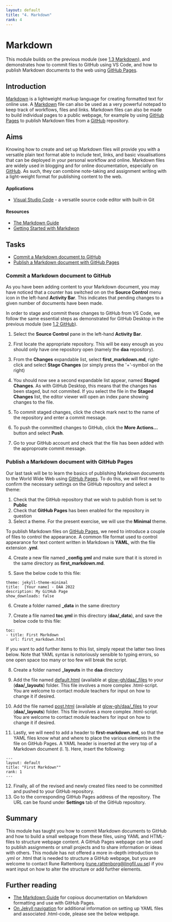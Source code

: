 ```yaml
---
layout: default
title: "4. Markdown"
rank: 4
---
```

# Markdown
This module builds on the previous module (see [1.3 Markdown](./1_3_markdown.md)), and demonstrates how to commit files to GitHub using VS Code, and how to publish Markdown documents to the web using [GitHub Pages](https://pages.github.com).

## Introduction
[Markdown](https://daringfireball.net/projects/markdown/) is a lightweight markup language for creating formatted text for online use. A [Markdown]([Markdown](https://daringfireball.net/projects/markdown/)) file can also be used as a very powerful notepad to keep track of workflows, files and links. Markdown files can also be made to build individual pages to a public webpage, for example by using [GitHub Pages](https://pages.github.com) to publish Markdown files from a [GitHub](github.com) repository.

## Aims
Knowing how to create and set up Markdown files will provide you with a versatile plain text format able to include text, links, and basic visualisations that can be deployed in your personal workflow and online. Markdown files are widely used in blogging and for online documentation, especially on [GitHub](github.com). As such, they can combine note-taking and assignment writing with a light-weight format for publishing content to the web.

#### Applications
* [Visual Studio Code](https://code.visualstudio.com) - a versatile source code editor with built-in Git

#### Resources
* [The Markdown Guide](https://www.markdownguide.org)
* [Getting Started with Markdwon](https://programminghistorian.org/en/lessons/getting-started-with-markdown)

## Tasks
* [Commit a Markdown document to GitHub](#task4)
* [Publish a Markdown document with GitHub Pages](#task5)

### Commit a Markdown document to GitHub
As you have been adding content to your Markdown document, you may have noticed that a counter has switched on on the **Source Control** menu icon in the left-hand **Activity Bar**. This indicates that pending changes to a given number of documents have been made.

In order to stage and commit these changes to GitHub from VS Code, we follow the same essential steps as demonstrated for GitHub Desktop in the previous module (see [1.2 GitHub](./1_2_github.md)).

1. Select the **Source Control** pane in the left-hand **Activity Bar**.

2. First locate the appropriate repository. This will be easy enough as you should only have one repository open (namely the **daa** repository).

3. From the **Changes** expandable list, select **first_markdown.md**, right-click and select **Stage Changes** (or simply press the '+'-symbol on the right)

4. You should now see a second expandable list appear, named **Staged Changes**. As with GitHub Desktop, this means that the changes has been staged, but not commited. If you select the file in the **Staged Changes** list, the editor viewer will open an index pane showing changes to the file.

5. To commit staged changes, click the check mark next to the name of the repository and enter a commit message.

6. To push the committed changes to GitHub, click the **More Actions...** button and select **Push**. 

7. Go to your GitHub account and check that the file has been added with the approproate commit message.

### Publish a Markdown document with GitHub Pages
Our last task will be to learn the basics of publishing Markdown documents to the World Wide Web using [GitHub Pages](https://pages.github.com). To do this, we will first need to confirm the necessary settings on the GitHub repository and select a theme: 

1. Check that the GitHub repository that we wish to publish from is set to **Public**
2. Check that **GitHub Pages** has been enabled for the repository in question
3. Select a theme. For the present exercise, we will use the **Minimal** theme.

To publish Markdown files on [GitHub Pages](https://pages.github.com), we need to introduce a couple of files to control the appearance. A common file format used to control appearance for text content written in Markdown is **YAML**, with the file extension **.yml**.

4. Create a new file named **_config.yml** and make sure that it is stored in the same directory as **first_markdown.md**.

5. Save the below code to this file:

```
theme: jekyll-theme-minimal
title:  [Your name] - DAA 2022
description: My GitHub Page
show_downloads: false
```

6. Create a folder named **_data** in the same directory

7. Create a file named **toc.yml** in this directory (**daa/_data**), and save the below code to this file:

```
toc:
- title: First Markdown
  url: first_markdown.html
```

If you want to add further items to this list, simply repeat the latter two lines below. Note that YAML syntax is notoriously sensible to typing errors, so one open space too many or too few will break the script.

8. Create a folder named **_layouts** in the **daa** directory

9. Add the file named [default.html](./_files/default.html) (available at [glow-gh/daa/_files](https://github.com/glow-gh/daa/tree/main/_files/default.html) to your (**daa/_layouts**) folder. This file involves a more complex .html-script. You are welcome to contact module teachers for input on how to change it if desired.

10. Add the file named [post.html](./_files/default.html) (available at [glow-gh/daa/_files](https://github.com/glow-gh/daa/tree/main/_files/post.html) to your (**daa/_layouts**) folder. This file involves a more complex .html-script. You are welcome to contact module teachers for input on how to change it if desired.

11. Lastly, we will need to add a header to **first-markdown.md**, so that the YAML files know what and where to place the various elements in the file on GitHub Pages. A YAML header is inserted at the very top of a Markdown document (l. 1). Here, insert the following:

```
---
layout: default
title: "First Markdown""
rank: 1
---
```

12. Finally, all of the revised and newly created files need to be committed and pushed to your GitHub repository.
13. Go to the corresponding GitHub Pages address of the repository. The URL can be found under **Settings** tab of the GitHub repository.

## Summary
This module has taught you how to commit Markdown documents to GitHub and how to build a small webpage from these files, using YAML and HTML-files to structure webpage content. A GitHub Pages webpage can be used to publish assignments or small projects and to share information or ideas with others. This module has not offered a more in-depth introduction to .yml or .html that is needed to structure a GitHub webpage, but you are welcome to contact Rune Rattenborg ([rune.rattenborg@lingfil.uu.se](mailto:rune.rattenborg@lingfil.uu.se)) if you want input on how to alter the structure or add further elements.


## Further reading
* [The Markdown Guide](https://www.markdownguide.org) for copious documentation on Markdown formatting and use with GitHub Pages.
* [On Jekyll navigation](https://jekyllrb.com/tutorials/navigation/) for additional information on setting up YAML files and associated .html-code, please see the below webpage.





